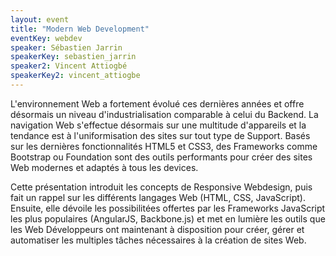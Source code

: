 ```yaml
---
layout: event
title: "Modern Web Development"
eventKey: webdev
speaker: Sébastien Jarrin
speakerKey: sebastien_jarrin
speaker2: Vincent Attiogbé
speakerKey2: vincent_attiogbe
---
```


L'environnement Web a fortement évolué ces dernières années et offre désormais un niveau d'industrialisation comparable à celui du Backend.
La navigation Web s'effectue désormais sur une multitude d'appareils et la tendance est à l'uniformisation des sites sur tout type de Support.
Basés sur les dernières fonctionnalités HTML5 et CSS3, des Frameworks comme Bootstrap ou Foundation sont des outils performants pour créer des sites Web modernes et adaptés à tous les devices.

Cette présentation introduit les concepts de Responsive Webdesign, puis fait un rappel sur les différents langages Web (HTML, CSS, JavaScript).
Ensuite, elle dévoile les possibilitées offertes par les Frameworks JavaScript les plus populaires (AngularJS, Backbone.js) et met en lumière les outils que les Web Développeurs ont maintenant à disposition pour créer, gérer et automatiser les multiples tâches nécessaires à la création de sites Web.